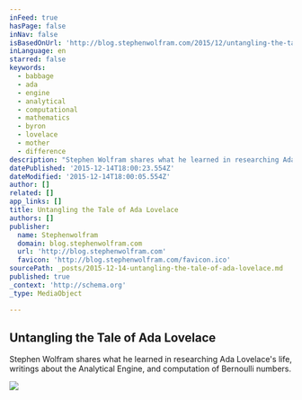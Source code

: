 ```yaml
---
inFeed: true
hasPage: false
inNav: false
isBasedOnUrl: 'http://blog.stephenwolfram.com/2015/12/untangling-the-tale-of-ada-lovelace/'
inLanguage: en
starred: false
keywords:
  - babbage
  - ada
  - engine
  - analytical
  - computational
  - mathematics
  - byron
  - lovelace
  - mother
  - difference
description: "Stephen Wolfram shares what he learned in researching Ada Lovelace's life, writings about the Analytical Engine, and computation of Bernoulli numbers."
datePublished: '2015-12-14T18:00:23.554Z'
dateModified: '2015-12-14T18:00:05.554Z'
author: []
related: []
app_links: []
title: Untangling the Tale of Ada Lovelace
authors: []
publisher:
  name: Stephenwolfram
  domain: blog.stephenwolfram.com
  url: 'http://blog.stephenwolfram.com'
  favicon: 'http://blog.stephenwolfram.com/favicon.ico'
sourcePath: _posts/2015-12-14-untangling-the-tale-of-ada-lovelace.md
published: true
_context: 'http://schema.org'
_type: MediaObject

---
```

<article style=""><h1>Untangling the Tale of Ada Lovelace</h1><p>Stephen Wolfram shares what he learned in researching Ada Lovelace's life, writings about the Analytical Engine, and computation of Bernoulli numbers.</p><img src="http://blog.stephenwolfram.com/data/uploads/2015/12/ada-lovelace-at-age-20.jpg" /></article>